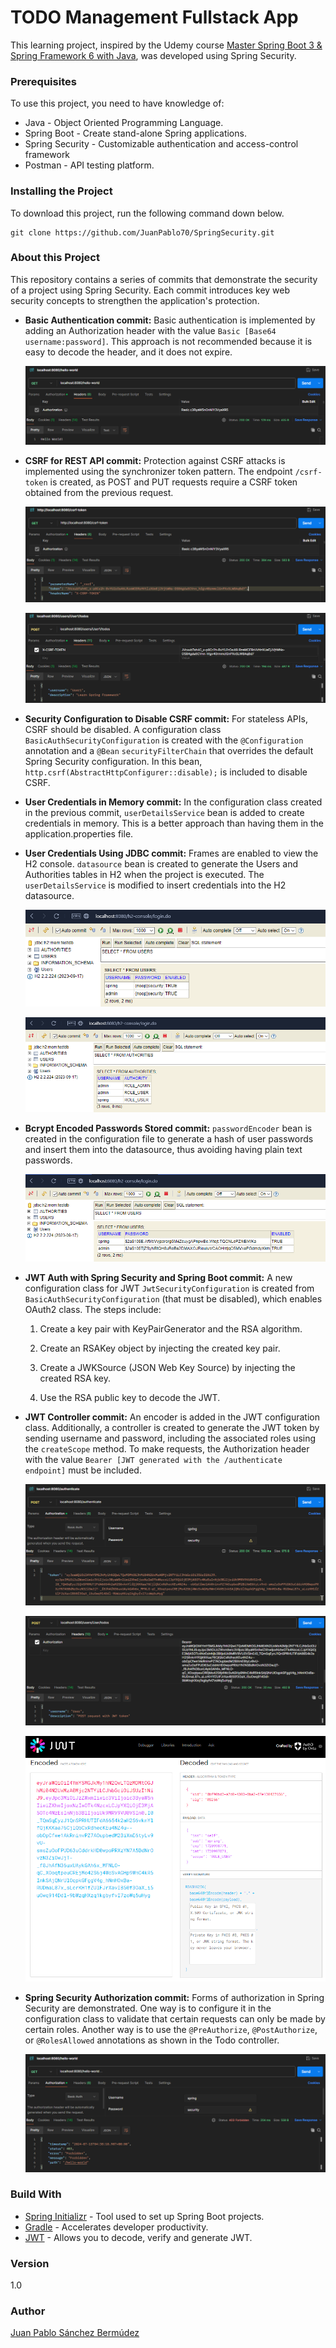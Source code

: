 # TODO Management Fullstack App

This learning project, inspired by the Udemy course [Master Spring Boot 3 & Spring Framework 6 with Java](https://www.udemy.com/course/spring-boot-and-spring-framework-tutorial-for-beginners/), was developed using Spring Security.

### Prerequisites

To use this project, you need to have knowledge of:

+ Java - Object Oriented Programming Language.
+ Spring Boot - Create stand-alone Spring applications.
+ Spring Security - Customizable authentication and access-control framework
+ Postman - API testing platform.

### Installing the Project

To download this project, run the following command down below.

```
git clone https://github.com/JuanPablo70/SpringSecurity.git
```

### About this Project

This repository contains a series of commits that demonstrate the security of a project using Spring Security. Each commit introduces key web security concepts to strengthen the application's protection.

+ **Basic Authentication commit:** Basic authentication is implemented by adding an Authorization header with the value ```Basic [Base64 username:password]```. This approach is not recommended because it is easy to decode the header, and it does not expire.

    ![BasicAuth](img/BasicAuthentication.png)

+ **CSRF for REST API commit:** Protection against CSRF attacks is implemented using the synchronizer token pattern. The endpoint ```/csrf-token``` is created, as POST and PUT requests require a CSRF token obtained from the previous request.

    ![CSRF-Token.png](img/CSRF-Token.png)

    ![POST-CSRF-Token.png](img/POST-CSRF-Token.png)

+ **Security Configuration to Disable CSRF commit:** For stateless APIs, CSRF should be disabled. A configuration class ```BasicAuthSecurityConfiguration``` is created with the ```@Configuration``` annotation and a ```@Bean``` ```securityFilterChain``` that overrides the default Spring Security configuration. In this bean, ```http.csrf(AbstractHttpConfigurer::disable);``` is included to disable CSRF.

+ **User Credentials in Memory commit:** In the configuration class created in the previous commit, ```userDetailsService``` bean is added to create credentials in memory. This is a better approach than having them in the application.properties file.

+ **User Credentials Using JDBC commit:** Frames are enabled to view the H2 console. ```datasource``` bean is created to generate the Users and Authorities tables in H2 when the project is executed. The ```userDetailsService``` is modified to insert credentials into the H2 datasource.

    ![H2-Users.png](img/H2-Users.png)

    ![H2-Authorities.png](img/H2-Authorities.png)

+ **Bcrypt Encoded Passwords Stored commit:** ```passwordEncoder``` bean is created in the configuration file to generate a hash of user passwords and insert them into the datasource, thus avoiding having plain text passwords.

    ![H2-HashPassword.png](img/H2-HashPassword.png)

+ **JWT Auth with Spring Security and Spring Boot commit:** A new configuration class for JWT ```JwtSecurityConfiguration``` is created from ```BasicAuthSecurityConfiguration``` (that must be disabled), which enables OAuth2 class. The steps include:

  1. Create a key pair with KeyPairGenerator and the RSA algorithm.
  
  2. Create an RSAKey object by injecting the created key pair.
  
  3. Create a JWKSource (JSON Web Key Source) by injecting the created RSA key.
  
  4. Use the RSA public key to decode the JWT.

+ **JWT Controller commit:** An encoder is added in the JWT configuration class. Additionally, a controller is created to generate the JWT token by sending username and password, including the associated roles using the ```createScope``` method. To make requests, the Authorization header with the value ```Bearer [JWT generated with the /authenticate endpoint]``` must be included.

    ![JWT-token.png](img/JWT-token.png)

    ![JWT-POST.png](img/JWT-POST.png)

    ![JWT-Decoded.png](img/JWT-Decoded.png)

+ **Spring Security Authorization commit:** Forms of authorization in Spring Security are demonstrated. One way is to configure it in the configuration class to validate that certain requests can only be made by certain roles. Another way is to use the ```@PreAuthorize```, ```@PostAuthorize```, or ```@RolesAllowed``` annotations as shown in the Todo controller.

    ![AuthorizeHttpRequests.png](img/AuthorizeHttpRequests.png)

### Build With

+ [Spring Initializr](https://start.spring.io) - Tool used to set up Spring Boot projects.
+ [Gradle](https://gradle.org) - Accelerates developer productivity.
+ [JWT](https://jwt.io) - Allows you to decode, verify and generate JWT.

### Version

1.0

### Author

[Juan Pablo Sánchez Bermúdez](https://github.com/JuanPablo70)

